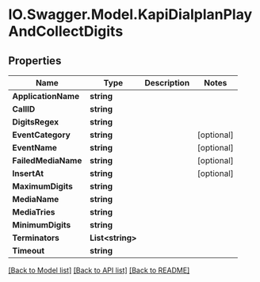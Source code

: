 # IO.Swagger.Model.KapiDialplanPlayAndCollectDigits
## Properties

Name | Type | Description | Notes
------------ | ------------- | ------------- | -------------
**ApplicationName** | **string** |  | 
**CallID** | **string** |  | 
**DigitsRegex** | **string** |  | 
**EventCategory** | **string** |  | [optional] 
**EventName** | **string** |  | [optional] 
**FailedMediaName** | **string** |  | [optional] 
**InsertAt** | **string** |  | [optional] 
**MaximumDigits** | **string** |  | 
**MediaName** | **string** |  | 
**MediaTries** | **string** |  | 
**MinimumDigits** | **string** |  | 
**Terminators** | **List&lt;string&gt;** |  | 
**Timeout** | **string** |  | 

[[Back to Model list]](../README.md#documentation-for-models) [[Back to API list]](../README.md#documentation-for-api-endpoints) [[Back to README]](../README.md)

